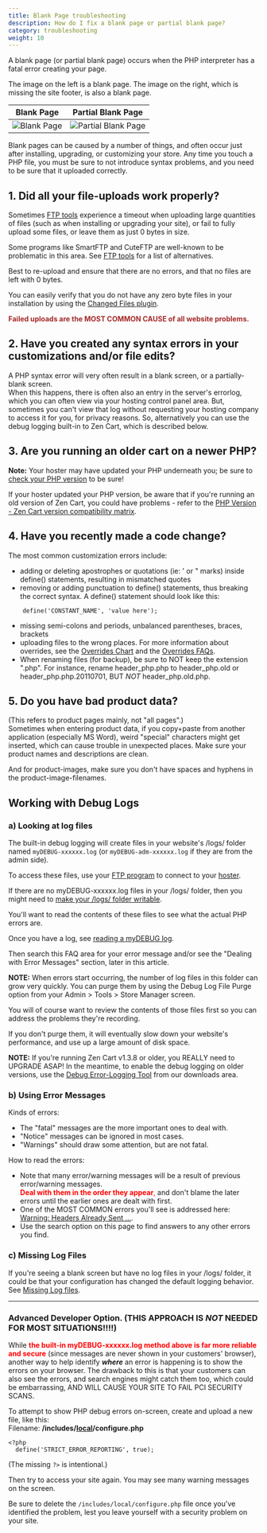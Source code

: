 ```yaml
---
title: Blank Page troubleshooting
description: How do I fix a blank page or partial blank page? 
category: troubleshooting 
weight: 10
---
```


A blank page (or partial blank page) occurs when the PHP interpreter 
has a fatal error creating your page. 

The image on the left is a blank page.  The image on the right, which is missing the site footer, is also a blank page. 

Blank Page | Partial Blank Page 
----|----
![Blank Page](/images/blank_page_1.png) | ![Partial Blank Page](/images/blank_page_2.png)


Blank pages can be caused by a number of things, and often occur just after installing, upgrading, or customizing your store. Any time you touch a PHP file, you must be sure to not introduce syntax problems, and you need to be sure that it uploaded correctly.  

## 1\. Did all your file-uploads work properly?

Sometimes [FTP tools](/user/first_steps/useful_tools/#ftp-tools) experience a timeout when uploading large quantities of files (such as when installing or upgrading your site), or fail to fully upload some files, or leave them as just 0 bytes in size.  

Some programs like SmartFTP and CuteFTP are well-known to be problematic in this area.  See [FTP tools](/user/first_steps/useful_tools/#ftp-tools) for a list of alternatives. 

Best to re-upload and ensure that there are no errors, and that no files are left with 0 bytes.  

You can easily verify that you do not have any zero byte files in your 
installation by using the [Changed Files plugin](https://www.zen-cart.com/downloads.php?do=file&id=2193). 

<font color="#a52a2a">**Failed uploads are the MOST COMMON CAUSE of all website problems.** </font>

## 2\. Have you created any syntax errors in your customizations and/or file edits?

A PHP syntax error will very often result in a blank screen, or a partially-blank screen.  
When this happens, there is often also an entry in the server's errorlog, which you can often view via your hosting control panel area. But, sometimes you can't view that log without requesting your hosting company to access it for you, for privacy reasons. So, alternatively you can use the debug logging built-in to Zen Cart, which is described below. 

## 3\. Are you running an older cart on a newer PHP? 

**Note:** Your hoster may have updated your PHP underneath you; be sure to 
[check your PHP version](/user/admin_pages/admin_version/) to be sure!

If your hoster updated your PHP version, be aware that if you're running an old version of Zen Cart, you could have problems - refer to the [PHP Version - Zen Cart version compatibility matrix](/user/first_steps/server_requirements/#php-version). 

## 4\. Have you recently made a code change? 

The most common customization errors include:  

*   adding or deleting apostrophes or quotations (ie: ' or " marks) inside define() statements, resulting in mismatched quotes
*   removing or adding punctuation to define() statements, thus breaking the correct syntax. A define() statement should look like this:

```
    define('CONSTANT_NAME', 'value here');
```

*   missing semi-colons and periods, unbalanced parentheses, braces, brackets
*   uploading files to the wrong places. For more information about overrides, see the [Overrides Chart](https://www.zen-cart.com/downloads.php?do=file&id=192)
and the [Overrides FAQs](/user/template/template_overrides/). 
*   When renaming files (for backup), be sure to NOT keep the extension ".php". For instance, rename header_php.php to header_php.old or header_php.php.20110701, BUT *NOT* header_php.old.php.

## 5\. Do you have bad product data?

(This refers to product pages mainly, not "all pages".)  
Sometimes when entering product data, if you copy+paste from another application (especially MS Word), weird "special" characters might get inserted, which can cause trouble in unexpected places. Make sure your product names and descriptions are clean.  

And for product-images, make sure you don't have spaces and hyphens in the product-image-filenames.  

## Working with Debug Logs

### a) Looking at log files 

The built-in debug logging will create files 
in your website's /logs/ folder named 
`myDEBUG-xxxxxx.log`
(or `myDEBUG-adm-xxxxxx.log` if they are from the admin side).  

To access these files, use your [FTP program](/user/first_steps/useful_tools/#ftp-tools) to connect to your [hoster](/user/first_steps/hosting/#hosting-companies).

If there are no myDEBUG-xxxxxx.log files in your /logs/ folder, then you might need to [make your /logs/ folder writable](/user/installing/permissions/).

You'll want to read the contents of these files to see what the actual PHP errors are.  

Once you have a log, see [reading a myDEBUG log](/user/troubleshooting/debug_logs/). 

Then search this FAQ area for your error message and/or see the "Dealing with Error Messages" section, later in this article.  

**NOTE:** When errors start occurring, the number of log files in this folder can grow very quickly. You can purge them by using the Debug Log File Purge option from your Admin > Tools > Store Manager screen.  

You will of course want to review the contents of those files first so you can address the problems they're recording.  

If you don't purge them, it will eventually slow down your website's performance, and use up a large amount of disk space.  

**NOTE:** If you're running Zen Cart v1.3.8 or older, you REALLY need to UPGRADE ASAP! In the meantime, to enable the debug logging on older versions, use the [Debug Error-Logging Tool](https://www.zen-cart.com/downloads.php?do=file&id=606) from our downloads area.  

### b) Using Error Messages

Kinds of errors:  

*   The "fatal" messages are the more important ones to deal with.
*   "Notice" messages can be ignored in most cases.
*   "Warnings" should draw some attention, but are not fatal.

How to read the errors:  

*   Note that many error/warning messages will be a result of previous error/warning messages.  
    <font color="#FF0000">**Deal with them in the order they appear**,</font> and don't blame the later errors until the earlier ones are dealt with first.
*   One of the MOST COMMON errors you'll see is addressed here: [Warning: Headers Already Sent ...](/user/troubleshooting/warning_headers_already_sent/).
*   Use the search option on this page to find answers to any other errors you find.

### c) Missing Log Files 

If you're seeing a blank screen but have no log files in your /logs/ folder,
it could be that your configuration has changed the default logging behavior.  See [Missing Log files](/user/troubleshooting/missing_log_files/). 

* * *

### Advanced Developer Option. (THIS APPROACH IS *NOT* NEEDED FOR MOST SITUATIONS!!!!)

While **<font color="#ff0000">the built-in myDEBUG-xxxxxx.log method above is far more reliable and secure</font>** (since messages are never shown in your customers' browser), another way to help identify ***where*** an error is happening is to show the errors on your browser. The drawback to this is that your customers can also see the errors, and search engines might catch them too, which could be embarrassing, AND WILL CAUSE YOUR SITE TO FAIL PCI SECURITY SCANS.  

To attempt to show PHP debug errors on-screen, create and upload a new file, like this:  
Filename: **/includes/<u>local</u>/configure.php**  

```
<?php
  define('STRICT_ERROR_REPORTING', true);
```

(The missing `?>` is intentional.)

Then try to access your site again. You may see many warning messages on the screen.  

Be sure to delete the `/includes/local/configure.php` file once you've identified the problem, lest you leave yourself with a security problem on your site.
